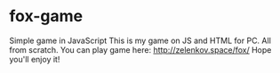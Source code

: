 # fox-game
Simple game in JavaScript
This is my game on JS and HTML <canvas> for PC. All from scratch.
You can play game here: http://zelenkov.space/fox/
Hope you'll enjoy it!
